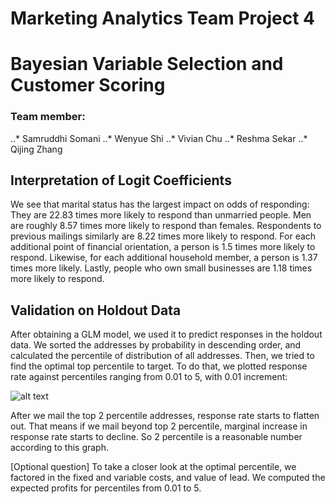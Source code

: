 # Marketing Analytics Team Project 4
# Bayesian Variable Selection and Customer Scoring

### Team member:
..* Samruddhi Somani
..* Wenyue Shi
..* Vivian Chu
..* Reshma Sekar
..* Qijing Zhang


## Interpretation of Logit Coefficients

We see that marital status has the largest impact on odds of responding: They are 22.83 times more likely to respond than unmarried people.  Men are roughly 8.57 times more likely to respond than females. Respondents to previous mailings similarly are 8.22 times more likely to respond. For each additional point of financial orientation, a person is 1.5 times more likely to respond. Likewise, for each additional household member, a person is 1.37 times more likely.   Lastly, people who own small businesses are 1.18 times more likely to respond. 

## Validation on Holdout Data

After obtaining a GLM model, we used it to predict responses in the holdout data. We sorted the addresses by probability in descending order, and calculated the percentile of distribution of all addresses. Then, we tried to find the optimal top percentile to target. To do that, we plotted response rate against percentiles ranging from 0.01 to 5, with 0.01 increment:

![alt text](https://github.com/samruddhisomani/MKT4/blob/master/response.png "Reponse Rate")

After we mail the top 2 percentile addresses, response rate starts to flatten out. That means if we mail beyond top 2 percentile, marginal increase in response rate starts to decline. So 2 percentile is a reasonable number according to this graph.

[Optional question] To take a closer look at the optimal percentile, we factored in the fixed and variable costs, and value of lead. We computed the expected profits for percentiles from 0.01 to 5.